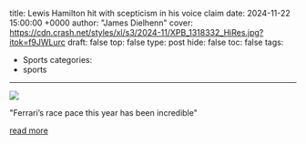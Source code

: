title: Lewis Hamilton hit with scepticism in his voice claim
date: 2024-11-22 15:00:00 +0000
author: "James Dielhenn"
cover: https://cdn.crash.net/styles/xl/s3/2024-11/XPB_1318332_HiRes.jpg?itok=f9JWLurc
draft: false
top: false
type: post
hide: false
toc: false
tags:
  - Sports
categories:
  - sports
---

![](https://cdn.crash.net/styles/xl/s3/2024-11/XPB_1318332_HiRes.jpg?itok=f9JWLurc)

"Ferrari’s race pace this year has been incredible"

[read more](https://www.crash.net/f1/news/1060546/1/lewis-hamilton-hit-scepticism-his-voice-claim)
